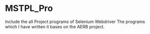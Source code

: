 # MSTPL_Pro
Include the all Project programs of Selenium Webdriver
The programs which  I have written it bases on the AERB project.
